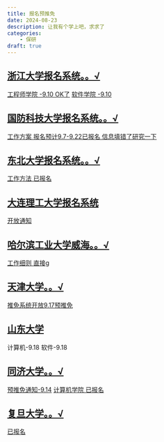 ```yaml
---
title: 报名预推免
date: 2024-08-23
description: 让我有个学上吧，求求了
categories:
    - 保研
draft: true
---
```


##  [浙江大学报名系统。。√](https://yjsy.zju.edu.cn/zs/user/login)
[工程师学院 -9.10 OK了](https://pi.zju.edu.cn/2024/0808/c67026a2952040/page.htm)
[软件学院 -9.10](http://www.cst.zju.edu.cn/2024/0811/c36206a2952716/page.htm)
## [国防科技大学报名系统。。√](http://yjszs.nudt.edu.cn/system/login/mlogin.jsp?intype=1)
[工作方案 报名预计9.7-9.22已报名 信息填错了研究一下](http://yjszs.nudt.edu.cn/pubweb/homePageList/detailed.view?keyId=13804)
## [东北大学报名系统。。√](http://gsas.neu.edu.cn/logon)
[工作方法 已报名](http://yz.neu.edu.cn/2024/0729/c5932a266900/page.htm)
## [大连理工大学报名系统](https://yjszs.dlut.edu.cn/zsbm/sstm/index#)
[开放通知](https://gs.dlut.edu.cn/info/1173/14906.htm)
## [哈尔滨工业大学威海。。√](https://yzb.hit.edu.cn/)
[工作细则 直接g](https://cst.hitwh.edu.cn/2024/0808/c371a186070/page.htm)
## [天津大学。。√](http://202.113.8.92/gstms/examineeIndex.action)
[推免系统开放9.17预推免](https://yzb.tju.edu.cn/xwzx/zxxx/202407/t20240706_323840.htm)
## [山东大学](https://sduyjs.sdu.edu.cn/yjszs/plugins/zs/zsxsd/entrance#/tmfwksdExemption)
计算机-9.18
软件-9.18
## [同济大学。。√](https://yzbm.tongji.edu.cn/logon)
[预推免通知-9.14](https://yz.tongji.edu.cn/info/1010/3638.htm)
[计算机学院 已报名](https://sse.tongji.edu.cn/info/1132/5276.htm)
## [复旦大学。。√](https://gsas.fudan.edu.cn/tm/index)
[已报名](https://gsao.fudan.edu.cn/8a/a3/c15014a690851/page.htm)
